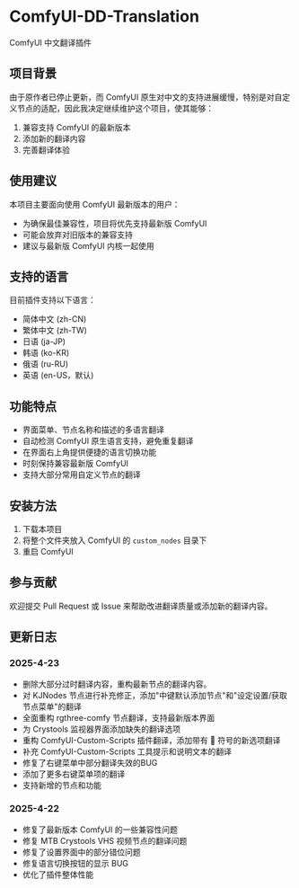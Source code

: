 # ComfyUI-DD-Translation

ComfyUI 中文翻译插件

## 项目背景

由于原作者已停止更新，而 ComfyUI 原生对中文的支持进展缓慢，特别是对自定义节点的适配，因此我决定继续维护这个项目，使其能够：

1. 兼容支持 ComfyUI 的最新版本
2. 添加新的翻译内容
3. 完善翻译体验

## 使用建议

本项目主要面向使用 ComfyUI 最新版本的用户：

- 为确保最佳兼容性，项目将优先支持最新版 ComfyUI
- 可能会放弃对旧版本的兼容支持
- 建议与最新版 ComfyUI 内核一起使用

## 支持的语言

目前插件支持以下语言：
- 简体中文 (zh-CN)
- 繁体中文 (zh-TW)
- 日语 (ja-JP)
- 韩语 (ko-KR)
- 俄语 (ru-RU)
- 英语 (en-US，默认)

## 功能特点

- 界面菜单、节点名称和描述的多语言翻译
- 自动检测 ComfyUI 原生语言支持，避免重复翻译
- 在界面右上角提供便捷的语言切换功能
- 时刻保持兼容最新版 ComfyUI
- 支持大部分常用自定义节点的翻译

## 安装方法

1. 下载本项目
2. 将整个文件夹放入 ComfyUI 的 `custom_nodes` 目录下
3. 重启 ComfyUI

## 参与贡献

欢迎提交 Pull Request 或 Issue 来帮助改进翻译质量或添加新的翻译内容。

## 更新日志

### 2025-4-23
- 删除大部分过时翻译内容，重构最新节点的翻译内容。
- 对 KJNodes 节点进行补充修正，添加"中键默认添加节点"和"设定设置/获取节点菜单"的翻译
- 全面重构 rgthree-comfy 节点翻译，支持最新版本界面
- 为 Crystools 监视器界面添加缺失的翻译选项
- 重构 ComfyUI-Custom-Scripts 插件翻译，添加带有 🐍 符号的新选项翻译
- 补充 ComfyUI-Custom-Scripts 工具提示和说明文本的翻译
- 修复了右键菜单中部分翻译失效的BUG
- 添加了更多右键菜单项的翻译
- 支持新增的节点和功能

### 2025-4-22
- 修复了最新版本 ComfyUI 的一些兼容性问题
- 修复 MTB Crystools VHS 视频节点的翻译问题
- 修复了设置界面中的部分错位问题
- 修复语言切换按钮的显示 BUG
- 优化了插件整体性能
